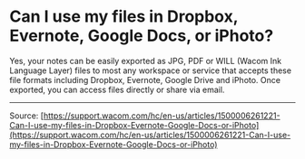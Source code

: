 # Can I use my files in Dropbox, Evernote, Google Docs, or iPhoto?

Yes, your notes can be easily exported as JPG, PDF or WILL (Wacom Ink Language Layer) files to most any workspace or service that accepts these file formats including Dropbox, Evernote, Google Drive and iPhoto. Once exported, you can access files directly or share via email.

---
Source: [https://support.wacom.com/hc/en-us/articles/1500006261221-Can-I-use-my-files-in-Dropbox-Evernote-Google-Docs-or-iPhoto](https://support.wacom.com/hc/en-us/articles/1500006261221-Can-I-use-my-files-in-Dropbox-Evernote-Google-Docs-or-iPhoto)
